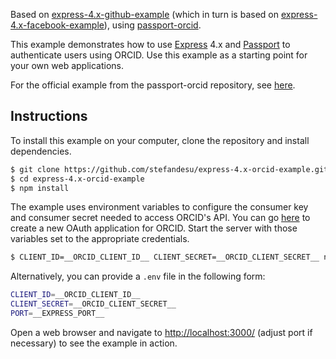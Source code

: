 Based on [express-4.x-github-example](https://github.com/stefandesu/express-4.x-github-example) (which in turn is based on [express-4.x-facebook-example](https://github.com/passport/express-4.x-facebook-example)), using [passport-orcid](https://github.com/hubgit/passport-orcid).

This example demonstrates how to use [Express](http://expressjs.com/) 4.x and
[Passport](http://passportjs.org/) to authenticate users using ORCID.  Use
this example as a starting point for your own web applications.

For the official example from the passport-orcid repository, see [here](https://gitlab.coko.foundation/pubsweet/passport-orcid/blob/master/example/index.js).

## Instructions

To install this example on your computer, clone the repository and install
dependencies.

```bash
$ git clone https://github.com/stefandesu/express-4.x-orcid-example.git
$ cd express-4.x-orcid-example
$ npm install
```

The example uses environment variables to configure the consumer key and
consumer secret needed to access ORCID's API. You can go [here](https://support.orcid.org/knowledgebase/articles/343182) to create a new OAuth application for ORCID.  Start the server with those
variables set to the appropriate credentials.

```bash
$ CLIENT_ID=__ORCID_CLIENT_ID__ CLIENT_SECRET=__ORCID_CLIENT_SECRET__ node server.js
```

Alternatively, you can provide a `.env` file in the following form:
```bash
CLIENT_ID=__ORCID_CLIENT_ID__
CLIENT_SECRET=__ORCID_CLIENT_SECRET__
PORT=__EXPRESS_PORT__
```

Open a web browser and navigate to [http://localhost:3000/](http://localhost:3000/)
(adjust port if necessary) to see the example in action.
